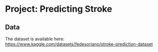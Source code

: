 # Project: Predicting Stroke 

## Data

The dataset is available here: https://www.kaggle.com/datasets/fedesoriano/stroke-prediction-dataset